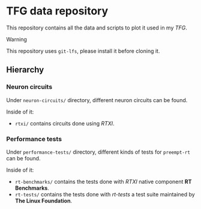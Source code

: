 # TFG data repository

This repository contains all the data and scripts to plot it used in my *TFG*.

>[!WARNING]
>This repository uses `git-lfs`, please install it before cloning it.

## Hierarchy 

### Neuron circuits

Under `neuron-circuits/` directory, different neuron circuits can be found.

Inside of it:
- `rtxi/` contains circuits done using *RTXI*.


### Performance tests

Under `performance-tests/` directory, different kinds of tests for `preempt-rt` can be found.

Inside of it:
- `rt-benchmarks/` contains the tests done with *RTXI* native component **RT Benchmarks**.
- `rt-tests/` contains the tests done with *rt-tests* a test suite maintained by **The Linux Foundation**.

